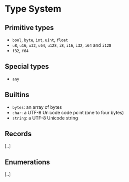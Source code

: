 # Type System

## Primitive types

- `bool`, `byte`, `int`, `uint`, `float`
- `u8`, `u16`, `u32`, `u64`, `u128`, `i8`, `i16`, `i32`, `i64` and `i128`
- `f32`, `f64`

## Special types
- `any`

## Builtins
- `bytes`: an array of bytes
- `char`: a UTF-8 Unicode code point (one to four bytes)
- `string`: a UTF-8 Unicode string

## Records

[..]

## Enumerations

[..]

